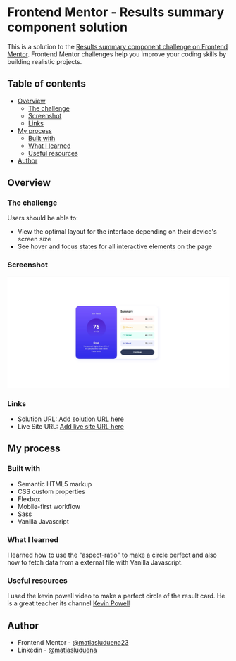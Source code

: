 # Frontend Mentor - Results summary component solution

This is a solution to the [Results summary component challenge on Frontend Mentor](https://www.frontendmentor.io/challenges/results-summary-component-CE_K6s0maV). Frontend Mentor challenges help you improve your coding skills by building realistic projects. 

## Table of contents

- [Overview](#overview)
  - [The challenge](#the-challenge)
  - [Screenshot](#screenshot)
  - [Links](#links)
- [My process](#my-process)
  - [Built with](#built-with)
  - [What I learned](#what-i-learned)
  - [Useful resources](#useful-resources)
- [Author](#author)




## Overview

### The challenge

Users should be able to:

- View the optimal layout for the interface depending on their device's screen size
- See hover and focus states for all interactive elements on the page

### Screenshot

![](./design/Screenshot.jpg)


### Links

- Solution URL: [Add solution URL here](https://your-solution-url.com)
- Live Site URL: [Add live site URL here](https://your-live-site-url.com)

## My process

### Built with

- Semantic HTML5 markup
- CSS custom properties
- Flexbox
- Mobile-first workflow
- Sass
- Vanilla Javascript



### What I learned

I learned how to use the "aspect-ratio" to make a circle perfect and also how to fetch data from a external file with Vanilla Javascript.


### Useful resources

I used the kevin powell video to make a perfect circle of the result card. He is a great teacher its channel [Kevin Powell](https://www.youtube.com/@KevinPowell)

## Author

- Frontend Mentor - [@matiasluduena23](https://www.frontendmentor.io/profile/matiasluduena23)
- Linkedin - [@matiasluduena](https://www.linkedin.com/in/matias-luduena)




